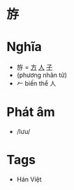 # 斿

# Nghĩa
* 斿 = [方](方.md) [人](人.md) [子](子.md)
* (phương nhân tử)
* 𠂉 biến thể 人

# Phát âm
* /lưu/

# Tags
* Hán Việt

<script>window.HANZI_FIELD='斿';</script>
